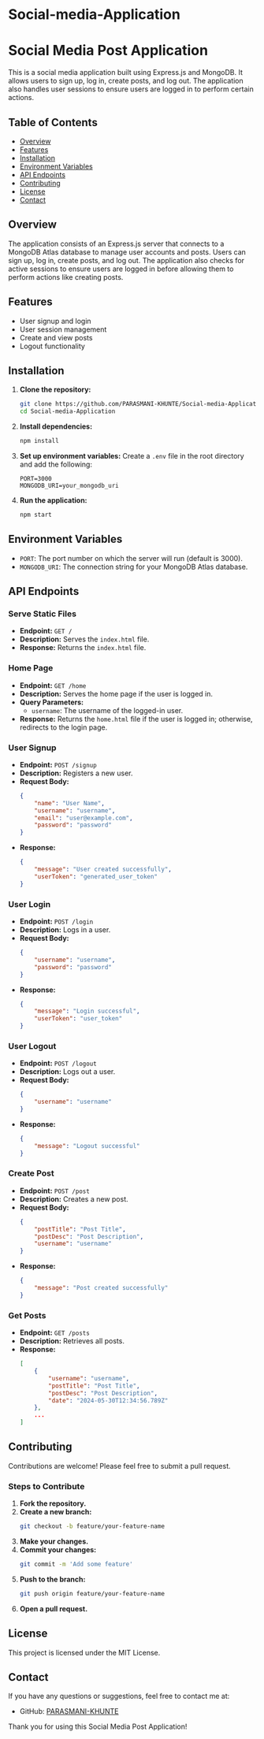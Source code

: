 # Social-media-Application
# Social Media Post Application

This is a social media application built using Express.js and MongoDB. It allows users to sign up, log in, create posts, and log out. The application also handles user sessions to ensure users are logged in to perform certain actions.

## Table of Contents

- [Overview](#overview)
- [Features](#features)
- [Installation](#installation)
- [Environment Variables](#environment-variables)
- [API Endpoints](#api-endpoints)
- [Contributing](#contributing)
- [License](#license)
- [Contact](#contact)

## Overview

The application consists of an Express.js server that connects to a MongoDB Atlas database to manage user accounts and posts. Users can sign up, log in, create posts, and log out. The application also checks for active sessions to ensure users are logged in before allowing them to perform actions like creating posts.

## Features

- User signup and login
- User session management
- Create and view posts
- Logout functionality

## Installation

1. **Clone the repository:**
    ```bash
    git clone https://github.com/PARASMANI-KHUNTE/Social-media-Application.git
    cd Social-media-Application
    ```

2. **Install dependencies:**
    ```bash
    npm install
    ```

3. **Set up environment variables:**
    Create a `.env` file in the root directory and add the following:
    ```plaintext
    PORT=3000
    MONGODB_URI=your_mongodb_uri
    ```

4. **Run the application:**
    ```bash
    npm start
    ```

## Environment Variables

- `PORT`: The port number on which the server will run (default is 3000).
- `MONGODB_URI`: The connection string for your MongoDB Atlas database.

## API Endpoints

### Serve Static Files

- **Endpoint:** `GET /`
- **Description:** Serves the `index.html` file.
- **Response:** Returns the `index.html` file.

### Home Page

- **Endpoint:** `GET /home`
- **Description:** Serves the home page if the user is logged in.
- **Query Parameters:**
    - `username`: The username of the logged-in user.
- **Response:** Returns the `home.html` file if the user is logged in; otherwise, redirects to the login page.

### User Signup

- **Endpoint:** `POST /signup`
- **Description:** Registers a new user.
- **Request Body:**
    ```json
    {
        "name": "User Name",
        "username": "username",
        "email": "user@example.com",
        "password": "password"
    }
    ```
- **Response:**
    ```json
    {
        "message": "User created successfully",
        "userToken": "generated_user_token"
    }
    ```

### User Login

- **Endpoint:** `POST /login`
- **Description:** Logs in a user.
- **Request Body:**
    ```json
    {
        "username": "username",
        "password": "password"
    }
    ```
- **Response:**
    ```json
    {
        "message": "Login successful",
        "userToken": "user_token"
    }
    ```

### User Logout

- **Endpoint:** `POST /logout`
- **Description:** Logs out a user.
- **Request Body:**
    ```json
    {
        "username": "username"
    }
    ```
- **Response:**
    ```json
    {
        "message": "Logout successful"
    }
    ```

### Create Post

- **Endpoint:** `POST /post`
- **Description:** Creates a new post.
- **Request Body:**
    ```json
    {
        "postTitle": "Post Title",
        "postDesc": "Post Description",
        "username": "username"
    }
    ```
- **Response:**
    ```json
    {
        "message": "Post created successfully"
    }
    ```

### Get Posts

- **Endpoint:** `GET /posts`
- **Description:** Retrieves all posts.
- **Response:**
    ```json
    [
        {
            "username": "username",
            "postTitle": "Post Title",
            "postDesc": "Post Description",
            "date": "2024-05-30T12:34:56.789Z"
        },
        ...
    ]
    ```

## Contributing

Contributions are welcome! Please feel free to submit a pull request.

### Steps to Contribute

1. **Fork the repository.**
2. **Create a new branch:**
    ```bash
    git checkout -b feature/your-feature-name
    ```
3. **Make your changes.**
4. **Commit your changes:**
    ```bash
    git commit -m 'Add some feature'
    ```
5. **Push to the branch:**
    ```bash
    git push origin feature/your-feature-name
    ```
6. **Open a pull request.**

## License

This project is licensed under the MIT License.

## Contact

If you have any questions or suggestions, feel free to contact me at:

- GitHub: [PARASMANI-KHUNTE](https://github.com/PARASMANI-KHUNTE)

Thank you for using this Social Media Post Application!

